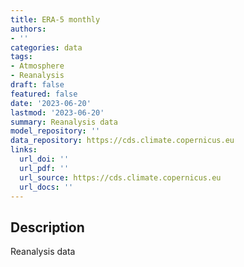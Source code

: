 ```yaml
---
title: ERA-5 monthly
authors:
- ''
categories: data
tags:
- Atmosphere
- Reanalysis
draft: false
featured: false
date: '2023-06-20'
lastmod: '2023-06-20'
summary: Reanalysis data
model_repository: ''
data_repository: https://cds.climate.copernicus.eu
links:
  url_doi: ''
  url_pdf: ''
  url_source: https://cds.climate.copernicus.eu
  url_docs: ''
---
```


## Description

Reanalysis data

